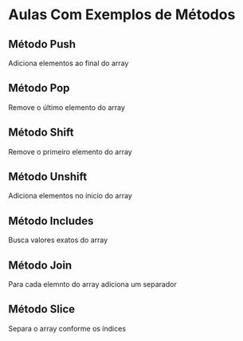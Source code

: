 # Aulas Com Exemplos de Métodos 

## Método Push

Adiciona elementos ao final do array

## Método Pop

Remove o último elemento do array

## Método Shift

Remove o primeiro elemento do array

## Método Unshift

Adiciona elementos no ínicio do array

## Método Includes

Busca valores exatos do array

## Método Join

Para cada elemnto do array adiciona um separador

## Método Slice

Separa o array conforme os índices
